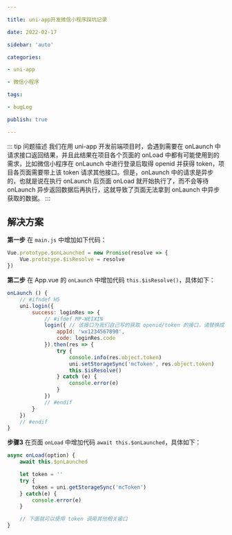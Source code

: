 ```yaml
---

title: uni-app开发微信小程序踩坑记录

date: 2022-02-17

sidebar: 'auto'

categories:

- uni-app

- 微信小程序

tags:

- bugLog

publish: true

---
```


::: tip 问题描述
我们在用 uni-app 开发前端项目时，会遇到需要在 onLaunch 中请求接口返回结果，并且此结果在项目各个页面的 onLoad 中都有可能使用到的需求，比如微信小程序在 onLaunch 中进行登录后取得 openid 并获得 token，项目各页面需要带上该 token 请求其他接口。但是，onLaunch 中的请求是异步的，也就是说在执行 onLaunch 后页面 onLoad 就开始执行了，而不会等待 onLaunch 异步返回数据后再执行，这就导致了页面无法拿到 onLaunch 中异步获取的数据。
:::

## 解决方案

**第一步**
在 `main.js` 中增加如下代码：

```js
Vue.prototype.$onLaunched = new Promise(resolve => {
    Vue.prototype.$isResolve = resolve
})
```



**第二步**
在 App.vue 的 `onLaunch` 中增加代码 `this.$isResolve()`，具体如下：

```js
onLaunch () {
    // #ifndef H5
    uni.login({
        success: loginRes => {
            // #ifdef MP-WEIXIN
            login({ // 该接口为我们自己写的获取 openid/token 的接口，请替换成自己的
                appId: 'wx1234567890',
                code: loginRes.code
            }).then(res => {
                try {
                    console.info(res.object.token)
                    uni.setStorageSync('mcToken', res.object.token)
                    this.$isResolve()
                } catch (e) {
                    console.error(e)
                }
            })
            // #endif
        }
    })
    // #endif
}
```

**步骤3**
在页面 `onLoad` 中增加代码 `await this.$onLaunched`，具体如下：

```js
async onLoad(option) {
    await this.$onLaunched

    let token = ''
    try {
        token = uni.getStorageSync('mcToken')
    } catch(e) {
        console.error(e)
    }

    // 下面就可以使用 token 调用其他相关接口
}
```